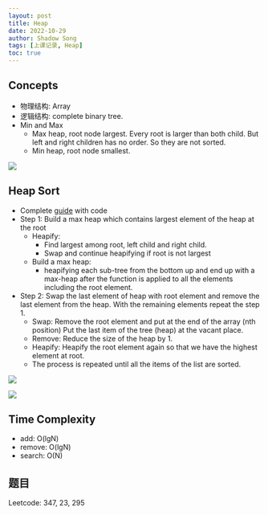```yaml
---
layout: post 
title: Heap
date: 2022-10-29
author: Shadow Song
tags: [上课记录, Heap]
toc: true
---
```


## Concepts

- 物理结构: Array
- 逻辑结构: complete binary tree. 
- Min and Max
	- Max heap, root node largest.  Every root is larger than both child. But left and right children has no order. So they are not sorted. 
	- Min heap, root node smallest. 

![](https://lh3.googleusercontent.com/pw/AM-JKLVWfK4STr75ifDy2o3ImjlQKiFUG1QykcXRdpyUGATPL95PfmmdSVnWnwjzEBjybarLUBMW0jsQZKKIUzqj9O-CLATpeEORV2dVD6F8zpVX1CzoAnJ5oOemhFcuvyI53UhQ6fh1rrvePcRA3tPslHJj=w1000-h599-no?authuser=0)

## Heap Sort

- Complete [guide](https://www.programiz.com/dsa/heap-sort) with code
- Step 1: Build a max heap which contains largest element of the heap at the root
	- Heapify:
		- Find largest among root, left child and right child. 
		- Swap and continue heapifying if root is not largest
	- Build a max heap:
		- heapifying each sub-tree from the bottom up and end up with a max-heap after the function is applied to all the elements including the root element.
- Step 2: Swap the last element of heap with root element and remove the last element from the heap. With the remaining elements repeat the step 1.
	- Swap: Remove the root element and put at the end of the array (nth position) Put the last item of the tree (heap) at the vacant place.
	- Remove: Reduce the size of the heap by 1.
	- Heapify: Heapify the root element again so that we have the highest element at root.
	- The process is repeated until all the items of the list are sorted.

![](https://lh3.googleusercontent.com/pw/AM-JKLWWmLjRWerVM5UaBaect7SZEt_mE4U0G-VCUfX4qbZCMVFQOV3810oNhzUoJmfbCn6TQHX8OawvYV4ze-jNc9ogJKEPd_9gN1FHjl-8I7flAXclCNNOdSSrtrWBgSH64BWZk27XX_fvMpYus3sw9iiB=w651-h425-no?authuser=0)

![](https://lh3.googleusercontent.com/pw/AM-JKLWwGD2ihCx_a86-VEgWnAkWwKS-CLLCuupqCxJc7clhLRZwFYL1z6V0TSKgKL8xoRTTRxkksiSMtDl2Y6TIXU50Isczq5ivzwfk7TzS8QcUCLrxnt6TzcAS69XbJmbK5GxfljP4osqEg8s9sdG0eQLY=w467-h869-no?authuser=0)

## Time Complexity

- add: O(lgN)
- remove: O(lgN)
- search: O(N)

## 题目

Leetcode: 347, 23, 295
